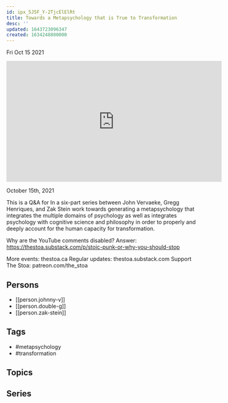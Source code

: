 ```yaml
---
id: ipx_5J5F_Y-2TjcElElRt
title: Towards a Metapsychology that is True to Transformation
desc: ''
updated: 1643723096347
created: 1634248800000
---
```





Fri Oct 15 2021

<iframe width="560" height="315" src="https://www.youtube.com/embed/CCU0UJ_2G6E" title="Towards a Metapsychology that is True to Transformation w/ Johnny V, Double G, and Zak Stein" frameborder="0" allow="accelerometer; autoplay; clipboard-write; encrypted-media; gyroscope; picture-in-picture" allowfullscreen ></iframe>

October 15th, 2021

This is a Q&A for In a six-part series between John Vervaeke, Gregg Henriques, and Zak Stein work towards generating a metapsychology that integrates the multiple domains of psychology as well as integrates psychology with cognitive science and philosophy in order to properly and deeply account for the human capacity for transformation.

Why are the YouTube comments disabled? Answer: https://thestoa.substack.com/p/stoic-punk-or-why-you-should-stop

More events: thestoa.ca 
Regular updates: thestoa.substack.com 
Support The Stoa: patreon.com/the_stoa

## Persons

- [[person.johnny-v]]
- [[person.double-g]]
- [[person.zak-stein]]

## Tags

- #metapsychology
- #transformation

## Topics



## Series



